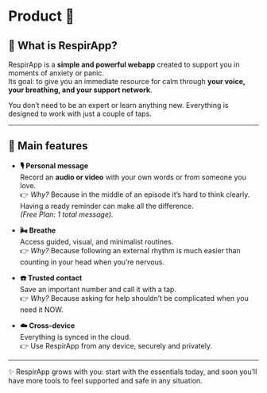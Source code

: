 # Product 🚀

## 🌱 What is RespirApp?
RespirApp is a **simple and powerful webapp** created to support you in moments of anxiety or panic.  
Its goal: to give you an immediate resource for calm through **your voice, your breathing, and your support network**.  

You don’t need to be an expert or learn anything new. Everything is designed to work with just a couple of taps.

---

## 🔑 Main features

- **🎙️ Personal message**  
  Record an **audio or video** with your own words or from someone you love.  
  👉 *Why?* Because in the middle of an episode it’s hard to think clearly. Having a ready reminder can make all the difference.  
  *(Free Plan: 1 total message).*

- **🌬️ Breathe**  
  Access guided, visual, and minimalist routines.  
  👉 *Why?* Because following an external rhythm is much easier than counting in your head when you’re nervous.  

- **☎️ Trusted contact**  
  Save an important number and call it with a tap.  
  👉 *Why?* Because asking for help shouldn’t be complicated when you need it NOW.  

- **☁️ Cross-device**  
  Everything is synced in the cloud.  
  👉 Use RespirApp from any device, securely and privately.

---

✨ RespirApp grows with you: start with the essentials today, and soon you’ll have more tools to feel supported and safe in any situation.

